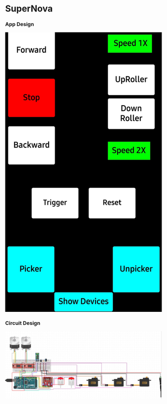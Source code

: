 # SuperNova

### App Design
![](Application%20Interface.jpg)


### Circuit Design

![](Circuit%20.PNG)
